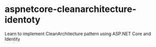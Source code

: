 # aspnetcore-cleanarchitecture-identoty
Learn to implement CleanArchitecture pattern using ASP.NET Core and Identity
